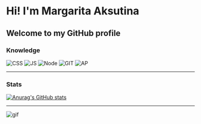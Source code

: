 # Hi! I'm Margarita Aksutina
## Welcome to my GitHub profile

### Knowledge 
 ![CSS](https://img.shields.io/badge/css3%20-%231572B6.svg?&style=for-the-badge&logo=css3&logoColor=white)  ![JS](https://img.shields.io/badge/javascript%20-%23323330.svg?&style=for-the-badge&logo=javascript&logoColor=%23F7DF1E) ![Node](https://img.shields.io/badge/node.js%20-%2343853D.svg?&style=for-the-badge&logo=node.js&logoColor=white) ![GIT](https://img.shields.io/badge/git%20-%23F05033.svg?&style=for-the-badge&logo=git&logoColor=white) ![AP](https://camo.githubusercontent.com/8abb0f6e6797117e6a2f42c00a2d666f2d9746aa5a11451e8f18f26f6bd99166/68747470733a2f2f696d672e736869656c64732e696f2f62616467652f61646f626525323070686f746f73686f702532302d2532333331413846462e7376673f267374796c653d666f722d7468652d6261646765266c6f676f3d61646f626525323070686f746f73686f70266c6f676f436f6c6f723d7768697465)
 
 ---
 
 ### Stats
 [![Anurag's GitHub stats](https://github-readme-stats.vercel.app/api?username=ritonpiton)](https://github.com/ritonpiton/github-readme-stats)

---

![gif](https://c.tenor.com/fHYbH4MUiggAAAAC/inosuke-kimetsu-no-yaiba.gif)
